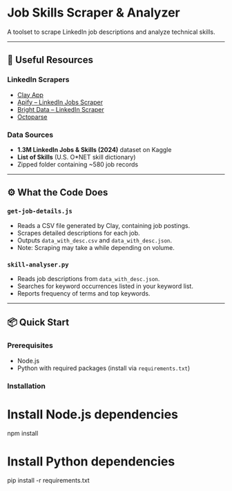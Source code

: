 # Job Skills Scraper & Analyzer

A toolset to scrape LinkedIn job descriptions and analyze technical skills.

---

## 🚀 Useful Resources

### LinkedIn Scrapers
- [Clay App](https://app.clay.com/)  
- [Apify – LinkedIn Jobs Scraper](https://apify.com/bebity/linkedin-jobs-scraper)  
- [Bright Data – LinkedIn Scraper](https://brightdata.com/products/web-scraper/linkedin)  
- [Octoparse](https://www.octoparse.com/)

### Data Sources
- **1.3M LinkedIn Jobs & Skills (2024)** dataset on Kaggle  
- **List of Skills** (U.S. O*NET skill dictionary)  
- Zipped folder containing ~580 job records

---

## ⚙️ What the Code Does

### `get-job-details.js`
- Reads a CSV file generated by Clay, containing job postings.
- Scrapes detailed descriptions for each job.
- Outputs `data_with_desc.csv` and `data_with_desc.json`.
- Note: Scraping may take a while depending on volume.

### `skill-analyser.py`
- Reads job descriptions from `data_with_desc.json`.
- Searches for keyword occurrences listed in your keyword list.
- Reports frequency of terms and top keywords.

---

## 📦 Quick Start

### Prerequisites
- Node.js  
- Python with required packages (install via `requirements.txt`)

### Installation

# Install Node.js dependencies
npm install

# Install Python dependencies
pip install -r requirements.txt
